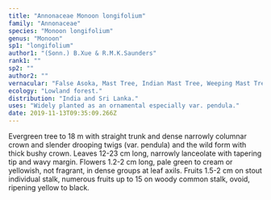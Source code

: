 ```yaml
---
title: "Annonaceae Monoon longifolium"
family: "Annonaceae"
species: "Monoon longifolium"
genus: "Monoon"
sp1: "longifolium"
author1: "(Sonn.) B.Xue & R.M.K.Saunders"
rank1: ""
sp2: ""
author2: ""
vernacular: "False Asoka, Mast Tree, Indian Mast Tree, Weeping Mast Tree"
ecology: "Lowland forest."
distribution: "India and Sri Lanka."
uses: "Widely planted as an ornamental especially var. pendula."
date: 2019-11-13T09:35:09.266Z
---
```

Evergreen tree to 18 m with straight trunk and dense narrowly columnar crown and slender drooping twigs (var. pendula) and the wild form with thick bushy crown. Leaves 12-23 cm long, narrowly lanceolate with tapering tip and wavy margin. Flowers 1.2-2 cm long, pale green to cream or yellowish, not fragrant, in dense groups at leaf axils. Fruits 1.5-2 cm on stout individual stalk, numerous fruits up to 15 on woody common stalk, ovoid, ripening yellow to black.